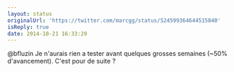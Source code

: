 ```yaml
---
layout: status
originalUrl: 'https://twitter.com/marcgg/status/524599364644515840'
isReply: true
date: 2014-10-21 16:33:29
---
```


@bfluzin Je n'aurais rien a tester avant quelques grosses semaines (~50% d'avancement). C'est pour de suite ?
